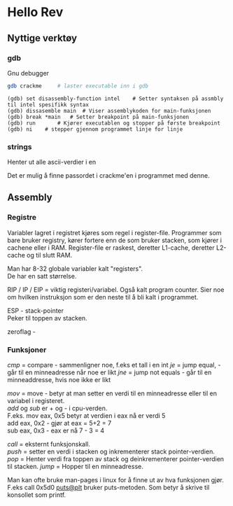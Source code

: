 # Hello Rev  

## Nyttige verktøy  

### gdb
 
Gnu debugger

```sh
gdb crackme 	# laster executable inn i gdb
```

```GDB
(gdb) set disassembly-function intel	# Setter syntaksen på assmbly til intel spesifikk syntax
(gdb) dissasemble main	# Viser assemblykoden for main-funksjonen  
(gdb) break *main	# Setter breakpoint på main-funksjonen  
(gdb) run 		# Kjører executablen og stopper på første breakpoint  
(gdb) ni	# stepper gjennom programmet linje for linje
```

### strings

Henter ut alle ascii-verdier i en 

Det er mulig å finne passordet i crackme'en i programmet med denne.  

## Assembly  

### Registre  

Variabler lagret i registret kjøres som regel i register-file.
Programmer som bare bruker registry, kører fortere enn de som bruker stacken, som kjører i cachene eller i RAM.
Register-file er raskest, deretter L1-cache, deretter L2-cache og til slutt RAM.  

Man har 8-32 globale variabler kalt "registers".   
De har en satt størrelse.  

RIP / IP / EIP = viktig registeri/variabel.
Også kalt program counter. 
Sier noe om hvilken instruksjon som er den neste til å bli kalt i programmet.

ESP - stack-pointer  
Peker til toppen av stacken.  

zeroflag - 

### Funksjoner  

_cmp_ = compare  -  sammenligner noe, f.eks et tall i en int
_je_ = jump equal, - går til en minneadresse når noe er likt
_jne_ = jump not equals - går til en minneaddresse, hvis noe ikke er likt

_mov_ = move - betyr at man setter en verdi til en minneadresse eller til en variabel i registeret.  
_add_ og _sub_ er + og - i cpu-verden.  
F.eks. mov eax, 0x5  betyr at verdien i eax nå er verdi 5  
add eax, 0x2 - gjør at eax = 5+2 = 7  
sub eax, 0x3 - eax er nå 7 - 3 = 4  

_call_ = eksternt funksjonskall.   
_push_ = setter en verdi i stacken og inkrementerer stack pointer-verdien.  
_pop_ = Henter verdi fra toppen av stack og deinkrementerer pointer-verdien til stacken. 
_jump_ = Hopper til en minneadresse.  

 Man kan ofte bruke man-pages i linux for å finne ut av hva funksjonen gjør. F.eks call 0x5d0 <puts@plt> bruker puts-metoden. Som betyr å skrive til konsollet som printf.

